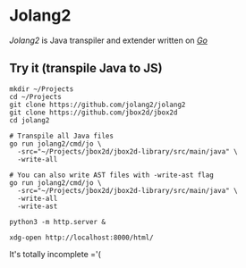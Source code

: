 # Jolang2

_Jolang2_ is Java transpiler and extender written on [_Go_](https://go.dev/)

## Try it (transpile Java to JS)

```shell
mkdir ~/Projects
cd ~/Projects
git clone https://github.com/jolang2/jolang2
git clone https://github.com/jbox2d/jbox2d
cd jolang2

# Transpile all Java files
go run jolang2/cmd/jo \
  -src="~/Projects/jbox2d/jbox2d-library/src/main/java" \
  -write-all

# You can also write AST files with -write-ast flag
go run jolang2/cmd/jo \
  -src="~/Projects/jbox2d/jbox2d-library/src/main/java" \
  -write-all
  -write-ast

python3 -m http.server &

xdg-open http://localhost:8000/html/
```

It's totally incomplete ='(